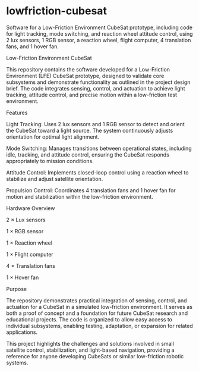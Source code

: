 # lowfriction-cubesat
Software for a Low-Friction Environment CubeSat prototype, including code for light tracking, mode switching, and reaction wheel attitude control, using 2 lux sensors, 1 RGB sensor, a reaction wheel, flight computer, 4 translation fans, and 1 hover fan.

Low-Friction Environment CubeSat

This repository contains the software developed for a Low-Friction Environment (LFE) CubeSat prototype, designed to validate core subsystems and demonstrate functionality as outlined in the project design brief. The code integrates sensing, control, and actuation to achieve light tracking, attitude control, and precise motion within a low-friction test environment.

Features

Light Tracking: Uses 2 lux sensors and 1 RGB sensor to detect and orient the CubeSat toward a light source. The system continuously adjusts orientation for optimal light alignment.

Mode Switching: Manages transitions between operational states, including idle, tracking, and attitude control, ensuring the CubeSat responds appropriately to mission conditions.

Attitude Control: Implements closed-loop control using a reaction wheel to stabilize and adjust satellite orientation.

Propulsion Control: Coordinates 4 translation fans and 1 hover fan for motion and stabilization within the low-friction environment.

Hardware Overview

2 × Lux sensors

1 × RGB sensor

1 × Reaction wheel

1 × Flight computer

4 × Translation fans

1 × Hover fan

Purpose

The repository demonstrates practical integration of sensing, control, and actuation for a CubeSat in a simulated low-friction environment. It serves as both a proof of concept and a foundation for future CubeSat research and educational projects. The code is organized to allow easy access to individual subsystems, enabling testing, adaptation, or expansion for related applications.

This project highlights the challenges and solutions involved in small satellite control, stabilization, and light-based navigation, providing a reference for anyone developing CubeSats or similar low-friction robotic systems.
